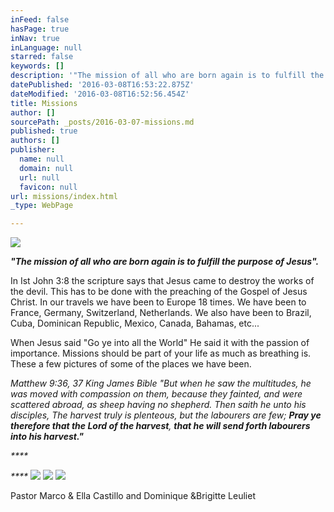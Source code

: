 ```yaml
---
inFeed: false
hasPage: true
inNav: true
inLanguage: null
starred: false
keywords: []
description: '"The mission of all who are born again is to fulfill the purpose of Jesus".'
datePublished: '2016-03-08T16:53:22.875Z'
dateModified: '2016-03-08T16:52:56.454Z'
title: Missions
author: []
sourcePath: _posts/2016-03-07-missions.md
published: true
authors: []
publisher:
  name: null
  domain: null
  url: null
  favicon: null
url: missions/index.html
_type: WebPage

---
```

![](https://the-grid-user-content.s3-us-west-2.amazonaws.com/a6c2a56c-b29d-47a2-9306-33b07a35851b.jpg)

_**"The mission of all who are born again is to fulfill the purpose of Jesus".**_

In
Ist John 3:8 the scripture says that Jesus came to destroy the works of
the devil. This has to be done with the preaching of the Gospel of 
Jesus Christ. In our travels we have been to Europe 18 times. We have 
been to France, Germany, Switzerland, Netherlands. We also have been to 
Brazil, Cuba, Dominican Republic, Mexico, Canada, Bahamas, etc...

When
Jesus said "Go ye into all the World" He said it with the passion of 
importance. Missions should be part of your life as much as breathing 
is. These a few pictures of some of the places we have been. 

_Matthew
9:36, 37 King James Bible
"But when he saw the multitudes, he was moved with compassion on them, 
because they fainted, and were scattered abroad, as sheep having no 
shepherd. Then saith he unto his disciples, The harvest truly is 
plenteous, but the labourers are few; **Pray ye therefore that the Lord of the harvest**, **that he will send forth labourers into his harvest."**_

_****_

_****_
![](https://the-grid-user-content.s3-us-west-2.amazonaws.com/d1d3f336-f560-4a0f-969f-1ed9c5ace294.jpg)
![](https://the-grid-user-content.s3-us-west-2.amazonaws.com/f61c14de-2396-4550-b0fe-7da3d30d4f34.jpg)
![](https://the-grid-user-content.s3-us-west-2.amazonaws.com/cc0d529d-8658-47f0-a5da-db2fbf427ce1.jpg)

Pastor Marco & Ella Castillo and  Dominique &Brigitte Leuliet

#####